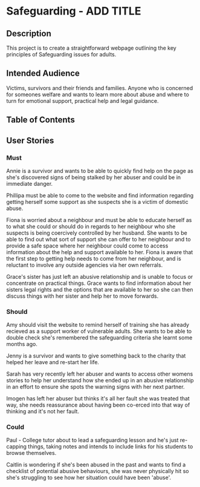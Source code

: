 # Safeguarding   - ADD TITLE


## Description
This project is to create a straightforward webpage outlining the key principles of Safeguarding issues for adults.


## Intended Audience
Victims, survivors and their friends and families. Anyone who is concerned for someones welfare and wants to learn more about abuse and where to turn for emotional support, practical help and legal guidance.



## Table of Contents




## User Stories

### Must

Annie is a survivor and wants to be able to quickly find help on the page as she's discovered signs of being stalked by her abuser and could be in immediate danger.

Phillipa must be able to come to the website and find information regarding getting herself some support as she suspects she is a victim of domestic abuse.

Fiona is worried about a neighbour and must be able to educate herself as to what she could or should do in regards to her neighbour who she suspects is being coercively controlled by her husband. She wants to be able to find out what sort of support she can offer to her neighbour and to provide a safe space where her neighbour could come to access information about the help and support available to her. Fiona is aware that the first step to getting help needs to come from her neighbour, and is reluctant to involve any outside agencies via her own referrals.

Grace's sister has just left an abusive relationship and is unable to focus or concentrate on practical things. Grace wants to find information about her sisters legal rights and the options that are available to her so she can then discuss things with her sister and help her to move forwards.





### Should 
Amy should visit the website to remind herself of training she has already recieved as a support worker of vulnerable adults. She wants to be able to double check she's remembered the safeguarding criteria she learnt some months ago.

Jenny is a survivor and wants to give something back to the charity that helped her leave and re-start her life. 

Sarah has very recently left her abuser and wants to access other womens stories to help her understand how she ended up in an abusive relationship in an effort to ensure she spots the warning signs with her next partner.

Imogen has left her abuser but thinks it's all her fault she was treated that way, she needs reassurance about having been co-erced into that way of thinking and it's not her fault.



### Could 
Paul - College tutor about to lead a safeguarding lesson and he's just re-capping things, taking notes and intends to include links for his students to browse themselves.

Caitlin is wondering if she's been abused in the past and wants to find a checklist of potential abusive behaviours, she was never physically hit so she's struggling to see how her situation could have been 'abuse'. 